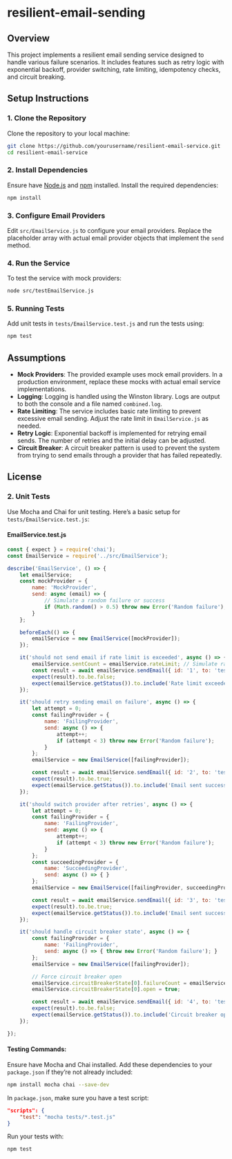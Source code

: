 # resilient-email-sending

## Overview

This project implements a resilient email sending service designed to handle various failure scenarios. It includes features such as retry logic with exponential backoff, provider switching, rate limiting, idempotency checks, and circuit breaking.

## Setup Instructions

### 1. Clone the Repository

Clone the repository to your local machine:

```sh
git clone https://github.com/yourusername/resilient-email-service.git
cd resilient-email-service
```

### 2. Install Dependencies

Ensure have [Node.js](https://nodejs.org/) and [npm](https://www.npmjs.com/) installed. Install the required dependencies:

```sh
npm install
```

### 3. Configure Email Providers

Edit `src/EmailService.js` to configure your email providers. Replace the placeholder array with actual email provider objects that implement the `send` method.

### 4. Run the Service

To test the service with mock providers:

```sh
node src/testEmailService.js
```

### 5. Running Tests

Add unit tests in `tests/EmailService.test.js` and run the tests using:

```sh
npm test
```

## Assumptions

- **Mock Providers**: The provided example uses mock email providers. In a production environment, replace these mocks with actual email service implementations.
- **Logging**: Logging is handled using the Winston library. Logs are output to both the console and a file named `combined.log`.
- **Rate Limiting**: The service includes basic rate limiting to prevent excessive email sending. Adjust the rate limit in `EmailService.js` as needed.
- **Retry Logic**: Exponential backoff is implemented for retrying email sends. The number of retries and the initial delay can be adjusted.
- **Circuit Breaker**: A circuit breaker pattern is used to prevent the system from trying to send emails through a provider that has failed repeatedly.

## License

### **2. Unit Tests**

Use Mocha and Chai for unit testing. Here’s a basic setup for `tests/EmailService.test.js`:

#### **EmailService.test.js**

```javascript
const { expect } = require('chai');
const EmailService = require('../src/EmailService');

describe('EmailService', () => {
    let emailService;
    const mockProvider = {
        name: 'MockProvider',
        send: async (email) => {
            // Simulate a random failure or success
            if (Math.random() > 0.5) throw new Error('Random failure');
        }
    };

    beforeEach(() => {
        emailService = new EmailService([mockProvider]);
    });

    it('should not send email if rate limit is exceeded', async () => {
        emailService.sentCount = emailService.rateLimit; // Simulate rate limit
        const result = await emailService.sendEmail({ id: '1', to: 'test@example.com' });
        expect(result).to.be.false;
        expect(emailService.getStatus()).to.include('Rate limit exceeded for email 1.');
    });

    it('should retry sending email on failure', async () => {
        let attempt = 0;
        const failingProvider = {
            name: 'FailingProvider',
            send: async () => {
                attempt++;
                if (attempt < 3) throw new Error('Random failure');
            }
        };
        emailService = new EmailService([failingProvider]);

        const result = await emailService.sendEmail({ id: '2', to: 'test@example.com' });
        expect(result).to.be.true;
        expect(emailService.getStatus()).to.include('Email sent successfully');
    });

    it('should switch provider after retries', async () => {
        let attempt = 0;
        const failingProvider = {
            name: 'FailingProvider',
            send: async () => {
                attempt++;
                if (attempt < 3) throw new Error('Random failure');
            }
        };
        const succeedingProvider = {
            name: 'SucceedingProvider',
            send: async () => { }
        };
        emailService = new EmailService([failingProvider, succeedingProvider]);

        const result = await emailService.sendEmail({ id: '3', to: 'test@example.com' });
        expect(result).to.be.true;
        expect(emailService.getStatus()).to.include('Email sent successfully');
    });

    it('should handle circuit breaker state', async () => {
        const failingProvider = {
            name: 'FailingProvider',
            send: async () => { throw new Error('Random failure'); }
        };
        emailService = new EmailService([failingProvider]);

        // Force circuit breaker open
        emailService.circuitBreakerState[0].failureCount = emailService.failureThreshold;
        emailService.circuitBreakerState[0].open = true;

        const result = await emailService.sendEmail({ id: '4', to: 'test@example.com' });
        expect(result).to.be.false;
        expect(emailService.getStatus()).to.include('Circuit breaker open for FailingProvider.');
    });

});
```

#### **Testing Commands:**

Ensure have Mocha and Chai installed. Add these dependencies to your `package.json` if they’re not already included:

```sh
npm install mocha chai --save-dev
```

In `package.json`, make sure you have a test script:

```json
"scripts": {
    "test": "mocha tests/*.test.js"
}
```

Run your tests with:

```sh
npm test
```
